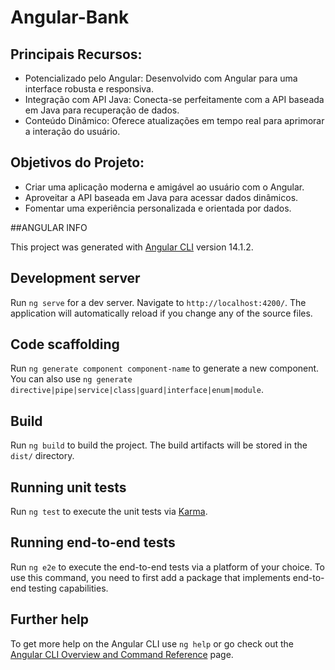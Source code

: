 # Angular-Bank

## Principais Recursos:
- Potencializado pelo Angular: Desenvolvido com Angular para uma interface robusta e responsiva.
- Integração com API Java: Conecta-se perfeitamente com a API baseada em Java para recuperação de dados.
- Conteúdo Dinâmico: Oferece atualizações em tempo real para aprimorar a interação do usuário.

## Objetivos do Projeto:
- Criar uma aplicação moderna e amigável ao usuário com o Angular.
- Aproveitar a API baseada em Java para acessar dados dinâmicos.
- Fomentar uma experiência personalizada e orientada por dados.

##ANGULAR INFO

This project was generated with [Angular CLI](https://github.com/angular/angular-cli) version 14.1.2.

## Development server

Run `ng serve` for a dev server. Navigate to `http://localhost:4200/`. The application will automatically reload if you change any of the source files.

## Code scaffolding

Run `ng generate component component-name` to generate a new component. You can also use `ng generate directive|pipe|service|class|guard|interface|enum|module`.

## Build

Run `ng build` to build the project. The build artifacts will be stored in the `dist/` directory.

## Running unit tests

Run `ng test` to execute the unit tests via [Karma](https://karma-runner.github.io).

## Running end-to-end tests

Run `ng e2e` to execute the end-to-end tests via a platform of your choice. To use this command, you need to first add a package that implements end-to-end testing capabilities.

## Further help

To get more help on the Angular CLI use `ng help` or go check out the [Angular CLI Overview and Command Reference](https://angular.io/cli) page.
